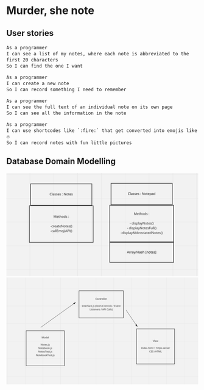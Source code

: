 # Murder, she note

## User stories

```
As a programmer
I can see a list of my notes, where each note is abbreviated to the first 20 characters
So I can find the one I want
```

```
As a programmer
I can create a new note
So I can record something I need to remember
```

```
As a programmer
I can see the full text of an individual note on its own page
So I can see all the information in the note
```

```
As a programmer
I can use shortcodes like `:fire:` that get converted into emojis like 🔥
So I can record notes with fun little pictures
```

## Database Domain Modelling
![Database domain Modelling](https://github.com/Jessocxz98/Murder-she-note/blob/main/Screenshot%202021-10-04%20at%2018.40.39.png)
![Database domain Modelling2](https://github.com/Jessocxz98/Murder-she-note/blob/main/Screenshot%202021-10-04%20at%2018.40.49.png)
